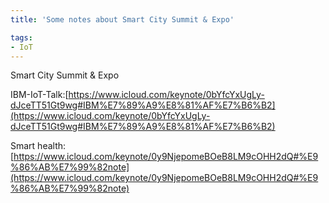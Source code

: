 ```yaml
---
title: 'Some notes about Smart City Summit & Expo'

tags:
- IoT
---
```

Smart City Summit & Expo

IBM-IoT-Talk:[https://www.icloud.com/keynote/0bYfcYxUgLy-dJceTT51Gt9wg#IBM%E7%89%A9%E8%81%AF%E7%B6%B2](https://www.icloud.com/keynote/0bYfcYxUgLy-dJceTT51Gt9wg#IBM%E7%89%A9%E8%81%AF%E7%B6%B2)

Smart health:[https://www.icloud.com/keynote/0y9NjepomeBOeB8LM9cOHH2dQ#%E9%86%AB%E7%99%82note](https://www.icloud.com/keynote/0y9NjepomeBOeB8LM9cOHH2dQ#%E9%86%AB%E7%99%82note)
